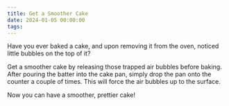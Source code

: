 ```yaml
---
title: Get a Smoother Cake
date: 2024-01-05 00:00:00
tags:
---
```



<div class="post-body">
Have you ever baked a cake, and upon removing it from the oven, noticed little bubbles on the top of it? 

Get a smoother cake by releasing those trapped air bubbles before baking. 
After pouring the batter into the cake pan, simply drop the pan onto the counter a couple of times. This will force the air bubbles up to the surface. 

Now you can have a smoother, prettier cake! 

<br>
</div>

<br>
